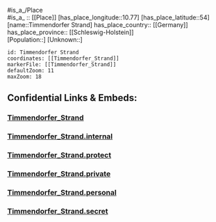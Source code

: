 ﻿---
location: [54,10.77] 
mapzoom: [7,12] 
mapmarker: city 
type: City
tags:
- geo/City


SpocWebEntityId: 34875
isDeleted: false
confidential: public

---
#is_a_/Place  
#is_a_ :: [[Place]] 
[has_place_longitude::10.77] 
[has_place_latitude::54] 
[name::Timmendorfer Strand] 
has_place_country:: [[Germany]]  
has_place_province:: [[Schleswig-Holstein]]  
[Population::] 
[Unknown::] 


```leaflet
id: Timmendorfer Strand
coordinates: [[Timmendorfer_Strand]] 
markerFile: [[Timmendorfer_Strand]] 
defaultZoom: 11 
maxZoom: 18
```


## Confidential Links & Embeds: 

### [Timmendorfer_Strand](/_public/Earth/Continent/Europe/Europe~Central/Germany/Germany~West/Schleswig-Holstein/counties~SH/Ostholstein/cities~Ostholstein/Timmendorfer_Strand.md) 

### [Timmendorfer_Strand.internal](/_internal/Earth/Continent/Europe/Europe~Central/Germany/Germany~West/Schleswig-Holstein/counties~SH/Ostholstein/cities~Ostholstein/Timmendorfer_Strand.internal.md) 

### [Timmendorfer_Strand.protect](/_protect/Earth/Continent/Europe/Europe~Central/Germany/Germany~West/Schleswig-Holstein/counties~SH/Ostholstein/cities~Ostholstein/Timmendorfer_Strand.protect.md) 

### [Timmendorfer_Strand.private](/_private/Earth/Continent/Europe/Europe~Central/Germany/Germany~West/Schleswig-Holstein/counties~SH/Ostholstein/cities~Ostholstein/Timmendorfer_Strand.private.md) 

### [Timmendorfer_Strand.personal](/_personal/Earth/Continent/Europe/Europe~Central/Germany/Germany~West/Schleswig-Holstein/counties~SH/Ostholstein/cities~Ostholstein/Timmendorfer_Strand.personal.md) 

### [Timmendorfer_Strand.secret](/_secret/Earth/Continent/Europe/Europe~Central/Germany/Germany~West/Schleswig-Holstein/counties~SH/Ostholstein/cities~Ostholstein/Timmendorfer_Strand.secret.md) 
